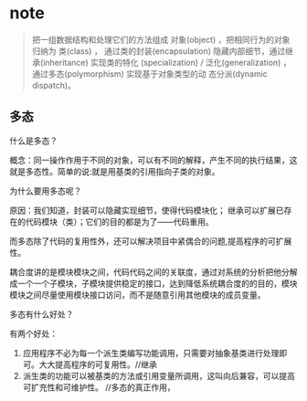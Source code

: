 # note

> 把一组数据结构和处理它们的方法组成 对象\(object\) ，把相同行为的对象归纳为 类\(class\) ， 通过类的封装\(encapsulation\) 隐藏内部细节，通过继承\(inheritance\) 实现类的特化 \(specialization\) / 泛化\(generalization\) ，通过多态\(polymorphism\) 实现基于对象类型的动 态分派\(dynamic dispatch\)。

## 多态

什么是多态？

概念：同一操作作用于不同的对象，可以有不同的解释，产生不同的执行结果，这就是多态性。简单的说:就是用基类的引用指向子类的对象。

为什么要用多态呢？

原因：我们知道，封装可以隐藏实现细节，使得代码模块化； 继承可以扩展已存在的代码模块（类）；它们的目的都是为了——代码重用。

而多态除了代码的复用性外，还可以解决项目中紧偶合的问题,提高程序的可扩展性。

耦合度讲的是模块模块之间，代码代码之间的关联度，通过对系统的分析把他分解成一个一个子模块，子模块提供稳定的接口，达到降低系统耦合度的的目的，模块模块之间尽量使用模块接口访问，而不是随意引用其他模块的成员变量。

多态有什么好处？

有两个好处：

1. 应用程序不必为每一个派生类编写功能调用，只需要对抽象基类进行处理即可。大大提高程序的可复用性。//继承 
2. 派生类的功能可以被基类的方法或引用变量所调用，这叫向后兼容，可以提高可扩充性和可维护性。 //多态的真正作用，

